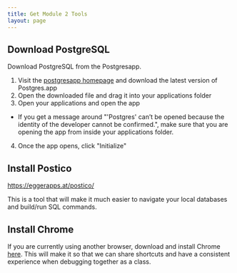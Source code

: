 ```yaml
---
title: Get Module 2 Tools
layout: page
---
```


## Download PostgreSQL

Download PostgreSQL from the Postgresapp.

1. Visit the [postgresapp homepage](https://postgresapp.com/downloads.html) and download the latest version of Postgres.app 
2. Open the downloaded file and drag it into your applications folder
3. Open your applications and open the app 
  - If you get a message around "'Postgres' can’t be opened because the identity of the developer cannot be confirmed.", make sure that you are opening the app from inside your applications folder. 
4. Once the app opens, click "Initialize"


## Install Postico

https://eggerapps.at/postico/

This is a tool that will make it much easier to navigate your local databases and build/run SQL commands.

## Install Chrome

If you are currently using another browser, download and install Chrome [here](https://www.google.com/chrome/). This will make it so that we can share shortcuts and have a consistent experience when debugging together as a class.
